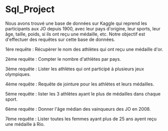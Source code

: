 # Sql_Project
Nous avons trouvé une base de données sur Kaggle qui reprend les participants aux JO depuis 1900, avec leur pays d'origine, leur sports, leur âge, taille, poids, si ils ont reçu une médaille, etc.
Notre objectif est d'effectuer des requêtes sur cette base de données.

1ère requête : Récupèrer le nom des athlètes qui ont reçu une médaille d'or.

2ème requête : Compter le nombre d'athlètes par pays.

3ème requête : Lister les athlètes qui ont participé à plusieurs jeux olympiques.

4ème requête : Requête de jointure pour les athlètes et leurs médailles.

5ème requête : lister les 3 athlètes ayant le plus de médailles dans chaque sport.

6ème requête : Donner l'âge médian des vainqueurs des JO en 2008.

7ème requête : Lister toutes les femmes ayant plus de 25 ans ayent reçu une médaille à Rio.
